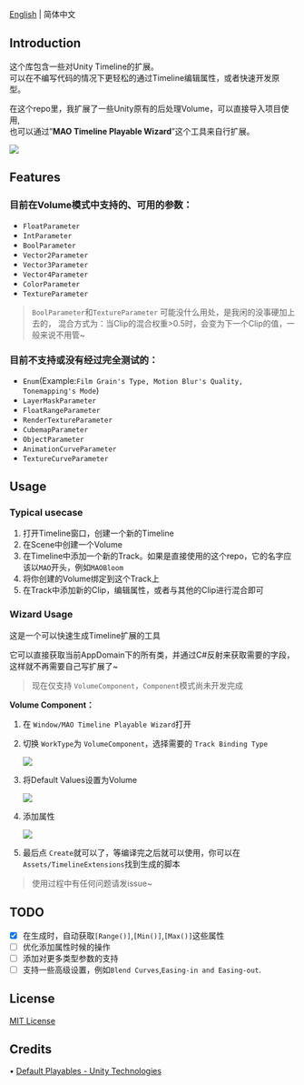 ﻿[English](README.md) | 简体中文

## Introduction

这个库包含一些对Unity Timeline的扩展。<br>
可以在不编写代码的情况下更轻松的通过Timeline编辑属性，或者快速开发原型。

在这个repo里，我扩展了一些Unity原有的后处理Volume，可以直接导入项目使用,<br>
也可以通过”**MAO Timeline Playable Wizard**”这个工具来自行扩展。

![](https://r2.youngmoe.com/ym-r2-bucket/2023/11/fb552984c57c7f0d554303d97d4387c6.gif)

## Features

### 目前在Volume模式中支持的、可用的参数：

- `FloatParameter`
- `IntParameter`
- `BoolParameter`
- `Vector2Parameter`
- `Vector3Parameter`
- `Vector4Parameter`
- `ColorParameter`
- `TextureParameter`

> `BoolParameter`和`TextureParameter` 可能没什么用处，是我闲的没事硬加上去的，
> 混合方式为：当Clip的混合权重>0.5时，会变为下一个Clip的值，一般来说不用管~

### 目前不支持或没有经过完全测试的：

- `Enum`(Example:`Film Grain's Type, Motion Blur's Quality, Tonemapping's Mode`)
- `LayerMaskParameter`
- `FloatRangeParameter`
- `RenderTextureParameter`
- `CubemapParameter`
- `ObjectParameter`
- `AnimationCurveParameter`
- `TextureCurveParameter`

## Usage

### Typical usecase

1. 打开Timeline窗口，创建一个新的Timeline
2. 在Scene中创建一个Volume
3. 在Timeline中添加一个新的Track。如果是直接使用的这个repo，它的名字应该以`MAO`开头，例如`MAOBloom`
4. 将你创建的Volume绑定到这个Track上
5. 在Track中添加新的Clip，编辑属性，或者与其他的Clip进行混合即可

### Wizard Usage

这是一个可以快速生成Timeline扩展的工具

它可以直接获取当前AppDomain下的所有类，并通过C#反射来获取需要的字段，这样就不再需要自己写扩展了~

> 现在仅支持 `VolumeComponent`，`Component`模式尚未开发完成
>

**Volume Component：**

1. 在 `Window/MAO Timeline Playable Wizard`打开
2. 切换 `WorkType`为 `VolumeComponent`，选择需要的 `Track Binding Type`

   ![](https://r2.youngmoe.com/ym-r2-bucket/2023/11/19e8b6032028290d224b7fadef049284.png)

3. 将Default Values设置为Volume

   ![](https://r2.youngmoe.com/ym-r2-bucket/2023/11/7a228f2972434178c205c8aaf67a6b0b.png)

4. 添加属性

   ![](https://r2.youngmoe.com/ym-r2-bucket/2023/11/14b3980e06f8d6cb0b87f9e74eb025e4.png)

5. 最后点 `Create`就可以了，等编译完之后就可以使用，你可以在 `Assets/TimelineExtensions`找到生成的脚本

> 使用过程中有任何问题请发issue~
>

## TODO

- [x]  在生成时，自动获取`[Range()]`,`[Min()]`,`[Max()]`这些属性
- [ ]  优化添加属性时候的操作
- [ ]  添加对更多类型参数的支持
- [ ]  支持一些高级设置，例如`Blend Curves`,`Easing-in and Easing-out`.

## License

[MIT License](https://github.com/ShiinaRinne/TimelineExtensions/blob/master/LICENSE)

## Credits

• [Default Playables - Unity Technologies](https://assetstore.unity.com/packages/essentials/default-playables-95266)


[//]: # (## 彩蛋)
[//]: # (我不是在给爱莉生日做视频吗！为什么最后做了这个东西出来！我的爱莉呢！！！)

[//]: # (## 彩蛋2)
[//]: # (一年过去了，爱莉还是没有来到我身边QAQ)